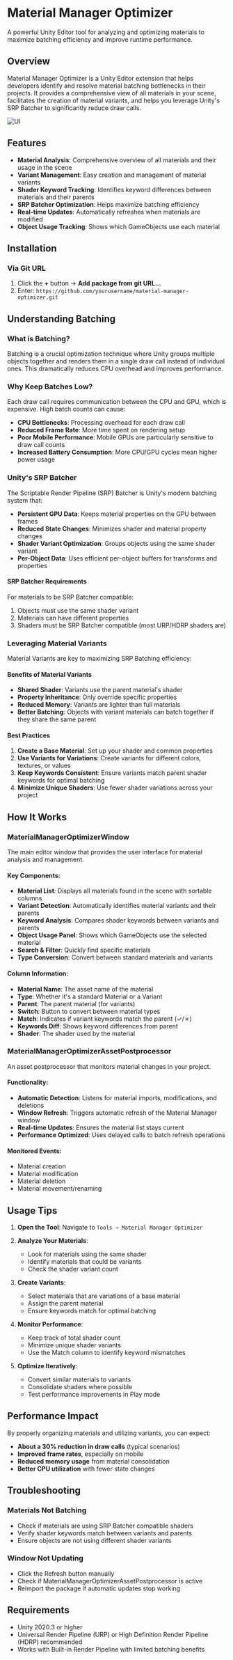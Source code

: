 # Material Manager Optimizer

A powerful Unity Editor tool for analyzing and optimizing materials to maximize batching efficiency and improve runtime performance.

## Overview

Material Manager Optimizer is a Unity Editor extension that helps developers identify and resolve material batching bottlenecks in their projects. It provides a comprehensive view of all materials in your scene, facilitates the creation of material variants, and helps you leverage Unity's SRP Batcher to significantly reduce draw calls.



![UI](./Imgs/UI.png)

## Features

- **Material Analysis**: Comprehensive overview of all materials and their usage in the scene
- **Variant Management**: Easy creation and management of material variants
- **Shader Keyword Tracking**: Identifies keyword differences between materials and their parents
- **SRP Batcher Optimization**: Helps maximize batching efficiency
- **Real-time Updates**: Automatically refreshes when materials are modified
- **Object Usage Tracking**: Shows which GameObjects use each material

## Installation

### Via Git URL

1. Click the **+** button → **Add package from git URL...**
2. Enter: `https://github.com/yourusername/material-manager-optimizer.git`

## Understanding Batching

### What is Batching?

Batching is a crucial optimization technique where Unity groups multiple objects together and renders them in a single draw call instead of individual ones. This dramatically reduces CPU overhead and improves performance.

### Why Keep Batches Low?

Each draw call requires communication between the CPU and GPU, which is expensive. High batch counts can cause:

- **CPU Bottlenecks**: Processing overhead for each draw call
- **Reduced Frame Rate**: More time spent on rendering setup
- **Poor Mobile Performance**: Mobile GPUs are particularly sensitive to draw call counts
- **Increased Battery Consumption**: More CPU/GPU cycles mean higher power usage

### Unity's SRP Batcher

The Scriptable Render Pipeline (SRP) Batcher is Unity's modern batching system that:

- **Persistent GPU Data**: Keeps material properties on the GPU between frames
- **Reduced State Changes**: Minimizes shader and material property changes
- **Shader Variant Optimization**: Groups objects using the same shader variant
- **Per-Object Data**: Uses efficient per-object buffers for transforms and properties

#### SRP Batcher Requirements

For materials to be SRP Batcher compatible:

1. Objects must use the same shader variant
2. Materials can have different properties
3. Shaders must be SRP Batcher compatible (most URP/HDRP shaders are)

### Leveraging Material Variants

Material Variants are key to maximizing SRP Batching efficiency:

#### Benefits of Material Variants

- **Shared Shader**: Variants use the parent material's shader
- **Property Inheritance**: Only override specific properties
- **Reduced Memory**: Variants are lighter than full materials
- **Better Batching**: Objects with variant materials can batch together if they share the same parent

#### Best Practices

1. **Create a Base Material**: Set up your shader and common properties
2. **Use Variants for Variations**: Create variants for different colors, textures, or values
3. **Keep Keywords Consistent**: Ensure variants match parent shader keywords for optimal batching
4. **Minimize Unique Shaders**: Use fewer shader variations across your project

## How It Works

### MaterialManagerOptimizerWindow

The main editor window that provides the user interface for material analysis and management.

#### Key Components:

- **Material List**: Displays all materials found in the scene with sortable columns
- **Variant Detection**: Automatically identifies material variants and their parents
- **Keyword Analysis**: Compares shader keywords between variants and parents
- **Object Usage Panel**: Shows which GameObjects use the selected material
- **Search & Filter**: Quickly find specific materials
- **Type Conversion**: Convert between standard materials and variants

#### Column Information:

- **Material Name**: The asset name of the material
- **Type**: Whether it's a standard Material or a Variant
- **Parent**: The parent material (for variants)
- **Switch**: Button to convert between material types
- **Match**: Indicates if variant keywords match the parent (✓/✗)
- **Keywords Diff**: Shows keyword differences from parent
- **Shader**: The shader used by the material

### MaterialManagerOptimizerAssetPostprocessor

An asset postprocessor that monitors material changes in your project.

#### Functionality:

- **Automatic Detection**: Listens for material imports, modifications, and deletions
- **Window Refresh**: Triggers automatic refresh of the Material Manager window
- **Real-time Updates**: Ensures the material list stays current
- **Performance Optimized**: Uses delayed calls to batch refresh operations

#### Monitored Events:

- Material creation
- Material modification
- Material deletion
- Material movement/renaming

## Usage Tips

1. **Open the Tool**: Navigate to `Tools → Material Manager Optimizer`

2. **Analyze Your Materials**:
   
   - Look for materials using the same shader
   - Identify materials that could be variants
   - Check the shader variant count

3. **Create Variants**:
   
   - Select materials that are variations of a base material
   - Assign the parent material
   - Ensure keywords match for optimal batching

4. **Monitor Performance**:
   
   - Keep track of total shader count
   - Minimize unique shader variants
   - Use the Match column to identify keyword mismatches

5. **Optimize Iteratively**:
   
   - Convert similar materials to variants
   - Consolidate shaders where possible
   - Test performance improvements in Play mode

## Performance Impact

By properly organizing materials and utilizing variants, you can expect:

- **About a 30% reduction in draw calls** (typical scenarios)
- **Improved frame rates**, especially on mobile
- **Reduced memory usage** from material consolidation
- **Better CPU utilization** with fewer state changes

## Troubleshooting

### Materials Not Batching

- Check if materials are using SRP Batcher compatible shaders
- Verify shader keywords match between variants and parents
- Ensure objects are not using different shader variants

### Window Not Updating

- Click the Refresh button manually
- Check if MaterialManagerOptimizerAssetPostprocessor is active
- Reimport the package if automatic updates stop working

## Requirements

- Unity 2020.3 or higher
- Universal Render Pipeline (URP) or High Definition Render Pipeline (HDRP) recommended
- Works with Built-in Render Pipeline with limited batching benefits

# 
